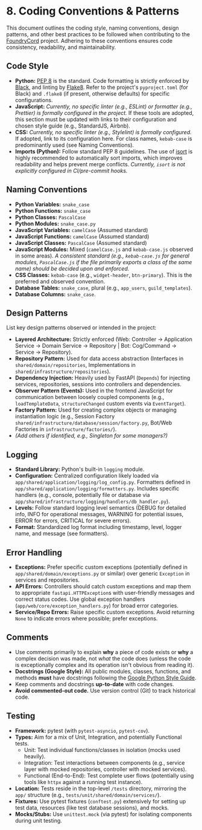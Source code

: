 # 8. Coding Conventions & Patterns

This document outlines the coding style, naming conventions, design patterns, and other best practices to be followed when contributing to the [FoundryCord](../../../1_introduction/glossary.md#foundrycord) project. Adhering to these conventions ensures code consistency, readability, and maintainability.

## Code Style

*   **Python:** [PEP 8](https://www.python.org/dev/peps/pep-0008/) is the standard. Code formatting is strictly enforced by [Black](https://black.readthedocs.io/), and linting by [Flake8](https://flake8.pycqa.org/). Refer to the project\'s `pyproject.toml` (for Black) and `.flake8` (if present, otherwise defaults) for specific configurations.
*   **JavaScript:** *Currently, no specific linter (e.g., ESLint) or formatter (e.g., Prettier) is formally configured in the project.* If these tools are adopted, this section must be updated with links to their configuration and chosen style guide (e.g., StandardJS, Airbnb).
*   **CSS:** *Currently, no specific linter (e.g., Stylelint) is formally configured.* If adopted, link to its configuration here. For class names, `kebab-case` is predominantly used (see Naming Conventions).
*   **Imports (Python):** Follow standard PEP 8 guidelines. The use of [isort](https://pycqa.github.io/isort/) is highly recommended to automatically sort imports, which improves readability and helps prevent merge conflicts. *Currently, `isort` is not explicitly configured in CI/pre-commit hooks.*

## Naming Conventions

*   **Python Variables:** `snake_case`
*   **Python Functions:** `snake_case`
*   **Python Classes:** `PascalCase`
*   **Python Modules:** `snake_case.py`
*   **JavaScript Variables:** `camelCase` (Assumed standard)
*   **JavaScript Functions:** `camelCase` (Assumed standard)
*   **JavaScript Classes:** `PascalCase` (Assumed standard)
*   **JavaScript Modules:** Mixed (`camelCase.js` and `kebab-case.js` observed in some areas). *A consistent standard (e.g., `kebab-case.js` for general modules, `PascalCase.js` if the file primarily exports a class of the same name) should be decided upon and enforced.*
*   **CSS Classes:** `kebab-case` (e.g., `widget-header`, `btn-primary`). This is the preferred and observed convention.
*   **Database Tables:** `snake_case`, plural (e.g., `app_users`, `guild_templates`).
*   **Database Columns:** `snake_case`.

## Design Patterns

List key design patterns observed or intended in the project:

*   **Layered Architecture:** Strictly enforced (Web: Controller -> Application Service -> Domain Service -> Repository | Bot: Cog/Command -> Service -> Repository).
*   **Repository Pattern:** Used for data access abstraction (Interfaces in `shared/domain/repositories`, Implementations in `shared/infrastructure/repositories`).
*   **Dependency Injection:** Heavily used by FastAPI (`Depends`) for injecting services, repositories, sessions into controllers and dependencies.
*   **Observer Pattern (Events):** Used in the frontend JavaScript for communication between loosely coupled components (e.g., `loadTemplateData`, `structureChanged` custom events via `EventTarget`).
*   **Factory Pattern:** Used for creating complex objects or managing instantiation logic (e.g., Session Factory `shared/infrastructure/database/session/factory.py`, Bot/Web Factories in `infrastructure/factories/`).
*   *(Add others if identified, e.g., Singleton for some managers?)*

## Logging

*   **Standard Library:** Python's built-in `logging` module.
*   **Configuration:** Centralized configuration likely loaded via `app/shared/application/logging/log_config.py`. Formatters defined in `app/shared/application/logging/formatters.py`. Includes specific handlers (e.g., console, potentially file or database via `app/shared/infrastructure/logging/handlers/db_handler.py`).
*   **Levels:** Follow standard logging level semantics (DEBUG for detailed info, INFO for operational messages, WARNING for potential issues, ERROR for errors, CRITICAL for severe errors).
*   **Format:** Standardized log format including timestamp, level, logger name, and message (see formatters).

## Error Handling

*   **Exceptions:** Prefer specific custom exceptions (potentially defined in `app/shared/domain/exceptions.py` or similar) over generic `Exception` in services and repositories.
*   **API Errors:** Controllers should catch custom exceptions and map them to appropriate `fastapi.HTTPException`s with user-friendly messages and correct status codes. Use global exception handlers (`app/web/core/exception_handlers.py`) for broad error categories.
*   **Service/Repo Errors:** Raise specific custom exceptions. Avoid returning `None` to indicate errors where possible; prefer exceptions.

## Comments

*   Use comments primarily to explain **why** a piece of code exists or **why** a complex decision was made, not *what* the code does (unless the code is exceptionally complex and its operation isn\'t obvious from reading it).
*   **Docstrings (Google Style):** All public modules, classes, functions, and methods **must** have docstrings following the [Google Python Style Guide](https://google.github.io/styleguide/pyguide.html#38-comments-and-docstrings).
*   Keep comments and docstrings **up-to-date** with code changes.
*   **Avoid commented-out code.** Use version control (Git) to track historical code.

## Testing

*   **Framework:** pytest (with `pytest-asyncio`, `pytest-cov`).
*   **Types:** Aim for a mix of Unit, Integration, and potentially Functional tests.
    *   Unit: Test individual functions/classes in isolation (mocks used heavily).
    *   Integration: Test interactions between components (e.g., service layer with mocked repositories, controller with mocked services).
    *   Functional (End-to-End): Test complete user flows (potentially using tools like `httpx` against a running test instance).
*   **Location:** Tests reside in the top-level `/tests` directory, mirroring the `app/` structure (e.g., `tests/unit/shared/domain/services/`).
*   **Fixtures:** Use pytest fixtures (`conftest.py`) extensively for setting up test data, resources (like test database sessions), and mocks.
*   **Mocks/Stubs:** Use `unittest.mock` (via pytest) for isolating components during unit testing. 